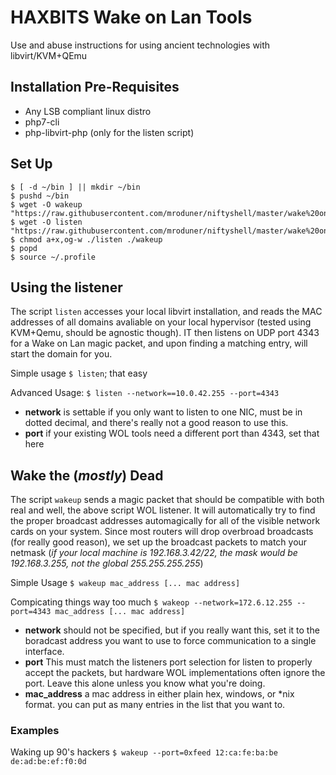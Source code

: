 # HAXBITS Wake on Lan Tools 
Use and abuse instructions for using ancient technologies with libvirt/KVM+QEmu

## Installation Pre-Requisites
 * Any LSB compliant linux distro
 * php7-cli
 * php-libvirt-php (only for the listen script)

## Set Up
```
$ [ -d ~/bin ] || mkdir ~/bin
$ pushd ~/bin
$ wget -O wakeup "https://raw.githubusercontent.com/mroduner/niftyshell/master/wake%20on%20lan/wakeup" 
$ wget -O listen "https://raw.githubusercontent.com/mroduner/niftyshell/master/wake%20on%20lan/listen"
$ chmod a+x,og-w ./listen ./wakeup
$ popd
$ source ~/.profile
```

## Using the listener
  The script `listen` accesses your local libvirt installation, and reads the MAC addresses of all domains avaliable on your local hypervisor (tested using KVM+Qemu, should be agnostic though).  IT then listens on UDP port 4343 for a Wake on Lan magic packet, and upon finding a matching entry, will start the domain for you.
  
  Simple usage `$ listen`; that easy
  
  Advanced Usage: `$ listen --network==10.0.42.255 --port=4343`
   * **network** is settable if you only want to listen to one NIC, must be in dotted decimal, and there's really not a good reason to use this.
   * **port** if your existing WOL tools need a different port than 4343, set that here
   
## Wake the (_mostly_) Dead
  The script `wakeup` sends a magic packet that should be compatible with both real and well, the above script WOL listener.  It will automatically try to find the proper broadcast addresses automagically for all of the visible network cards on your system.  Since most routers will drop overbroad broadcasts (for really good reason), we set up the broadcast packets to match your netmask (_if your local machine is 192.168.3.42/22, the mask would be 192.168.3.255, not the global 255.255.255.255_) 
  
  Simple Usage `$ wakeup mac_address [... mac address]`
  
  Compicating things way too much `$ wakeop --network=172.6.12.255 --port=4343 mac_address [... mac address]`
  * **network** should not be specified, but if you really want this, set it to the boradcast address you want to use to force communication to a single interface.
  * **port** This must match the listeners port selection for listen to properly accept the packets, but hardware WOL implementations often ignore the port.  Leave this alone unless you know what you're doing.
  * **mac_address** a mac address in either plain hex, windows, or *nix format.  you can put as many entries in the list that you want to.
  
### Examples
Waking up 90's hackers `$ wakeup --port=0xfeed 12:ca:fe:ba:be de:ad:be:ef:f0:0d`

